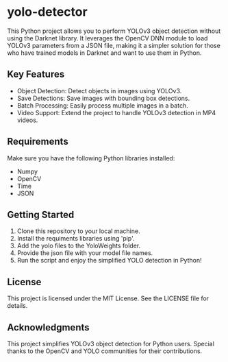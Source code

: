 # yolo-detector

This Python project allows you to perform YOLOv3 object detection without using the Darknet library. It leverages the OpenCV DNN module to load YOLOv3 parameters from a JSON file, making it a simpler solution for those who have trained models in Darknet and want to use them in Python.

## Key Features
* Object Detection: Detect objects in images using YOLOv3.
* Save Detections: Save images with bounding box detections.
* Batch Processing: Easily process multiple images in a batch.
* Video Support: Extend the project to handle YOLOv3 detection in MP4 videos.

## Requirements
Make sure you have the following Python libraries installed:

* Numpy
* OpenCV
* Time
* JSON

## Getting Started
1. Clone this repository to your local machine.
2. Install the requiments libraries using 'pip'.
3. Add the yolo files to the YoloWeights folder.
4. Provide the json file with your model file names.
5. Run the script and enjoy the simplified YOLO detection in Python!

## License
This project is licensed under the MIT License. See the LICENSE file for details.

## Acknowledgments
This project simplifies YOLOv3 object detection for Python users.
Special thanks to the OpenCV and YOLO communities for their contributions.